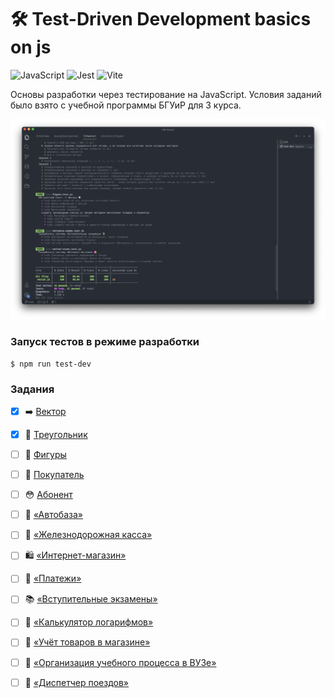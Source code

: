# 🛠 Test-Driven Development basics on js

![JavaScript](https://img.shields.io/badge/-JavaScript-24292F?style=for-the-badge&logo=JavaScript&logoColor=F7DF1E)
![Jest](https://img.shields.io/badge/-Jest-24292F?style=for-the-badge&logo=Jest&logoColor=C21325)
![Vite](https://img.shields.io/badge/-Vite-24292F?style=for-the-badge&logo=Vite&logoColor=646CFF)

Основы разработки через тестирование на JavaScript. Условия заданий было взято с учебной программы БГУиР для 3 курса.

<img src="./docs/Preview.png" alt="Preview" />

### Запуск тестов в режиме разработки

```console
$ npm run test-dev
```

### Задания

- [x] ➡️ [Вектор](./test/vector.test.js)
- [x] 📐 [Треугольник](./test/triangle.test.js)
- [ ] 💠 [Фигуры](./test/figure.test.js)
- [ ] 🛒 [Покупатель](./test/customer.test.js)
- [ ] 😳 [Абонент](./test/subscriber.test.js)
- [ ] 🚛 [«Автобаза»](./test/motor-depot.test.js)
- [ ] 🚉 [«Железнодорожная касса»](./test/railway-ticket-office.test.js)
- [ ] 🛍 [«Интернет-магазин»](./test/online-store.test.js)
- [ ] 🏦 [«Платежи»](./test/payments.test.js)
- [ ] 📚 [«Вступительные экзамены»](./test/entrance-exams.test.js)
- [ ] 🧮 [«Калькулятор логарифмов»](./test/logarithm-calculator.test.js)
- [ ] 🧾 [«Учёт товаров в магазине»](./test/store-inventory.test.js)
- [ ] 🏫 [«Организация учебного процесса в ВУЗе»](./test/educational-process.test.js)
- [ ] 🚂 [«Диспетчер поездов»](./test/train-manager.test.js)

